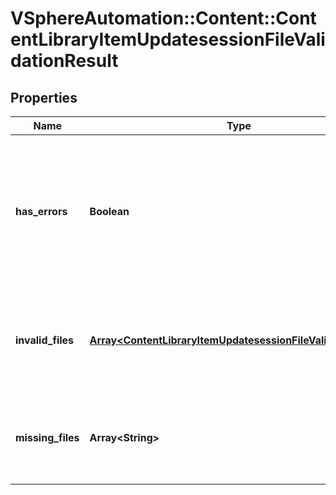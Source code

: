 # VSphereAutomation::Content::ContentLibraryItemUpdatesessionFileValidationResult

## Properties
Name | Type | Description | Notes
------------ | ------------- | ------------- | -------------
**has_errors** | **Boolean** | Whether the validation was succesful or not. In case of errors, the {@link #missingFiles} and {@link #invalidFiles} will contain at least one entry. | 
**invalid_files** | [**Array&lt;ContentLibraryItemUpdatesessionFileValidationError&gt;**](ContentLibraryItemUpdatesessionFileValidationError.md) | A {@term list} containing the files that have been identified as invalid and details about the error. | 
**missing_files** | **Array&lt;String&gt;** | A {@term set} containing the names of the files that are required but the client hasn&#39;t added. | 



